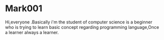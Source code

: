 # Mark001
Hi,everyone .Basically i'm the student of computer science is a beginner who is trying to learn basic concept regarding programming language,Once a learner always a learner.
